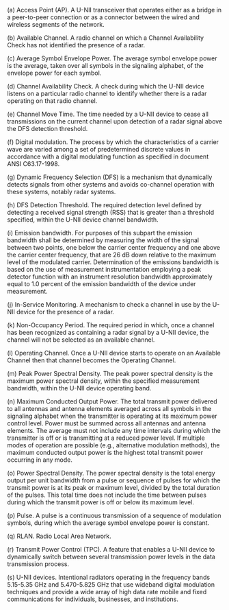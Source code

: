 (a) Access Point (AP). A U-NII transceiver that operates either as a bridge in a peer-to-peer connection or as a connector between the wired and wireless segments of the network.

(b) Available Channel. A radio channel on which a Channel Availability Check has not identified the presence of a radar.

(c) Average Symbol Envelope Power. The average symbol envelope power is the average, taken over all symbols in the signaling alphabet, of the envelope power for each symbol.

(d) Channel Availability Check. A check during which the U-NII device listens on a particular radio channel to identify whether there is a radar operating on that radio channel.

(e) Channel Move Time. The time needed by a U-NII device to cease all transmissions on the current channel upon detection of a radar signal above the DFS detection threshold.

(f) Digital modulation. The process by which the characteristics of a carrier wave are varied among a set of predetermined discrete values in accordance with a digital modulating function as specified in document ANSI C63.17-1998.

(g) Dynamic Frequency Selection (DFS) is a mechanism that dynamically detects signals from other systems and avoids co-channel operation with these systems, notably radar systems.

(h) DFS Detection Threshold. The required detection level defined by detecting a received signal strength (RSS) that is greater than a threshold specified, within the U-NII device channel bandwidth.

(i) Emission bandwidth. For purposes of this subpart the emission bandwidth shall be determined by measuring the width of the signal between two points, one below the carrier center frequency and one above the carrier center frequency, that are 26 dB down relative to the maximum level of the modulated carrier. Determination of the emissions bandwidth is based on the use of measurement instrumentation employing a peak detector function with an instrument resolution bandwidth approximately equal to 1.0 percent of the emission bandwidth of the device under measurement.

(j) In-Service Monitoring. A mechanism to check a channel in use by the U-NII device for the presence of a radar.

(k) Non-Occupancy Period. The required period in which, once a channel has been recognized as containing a radar signal by a U-NII device, the channel will not be selected as an available channel.

(l) Operating Channel. Once a U-NII device starts to operate on an Available Channel then that channel becomes the Operating Channel.

(m) Peak Power Spectral Density. The peak power spectral density is the maximum power spectral density, within the specified measurement bandwidth, within the U-NII device operating band.

(n) Maximum Conducted Output Power. The total transmit power delivered to all antennas and antenna elements averaged across all symbols in the signaling alphabet when the transmitter is operating at its maximum power control level. Power must be summed across all antennas and antenna elements. The average must not include any time intervals during which the transmitter is off or is transmitting at a reduced power level. If multiple modes of operation are possible (e.g., alternative modulation methods), the maximum conducted output power is the highest total transmit power occurring in any mode.

(o) Power Spectral Density. The power spectral density is the total energy output per unit bandwidth from a pulse or sequence of pulses for which the transmit power is at its peak or maximum level, divided by the total duration of the pulses. This total time does not include the time between pulses during which the transmit power is off or below its maximum level.

(p) Pulse. A pulse is a continuous transmission of a sequence of modulation symbols, during which the average symbol envelope power is constant.

(q) RLAN. Radio Local Area Network.

(r) Transmit Power Control (TPC). A feature that enables a U-NII device to dynamically switch between several transmission power levels in the data transmission process.

(s) U-NII devices. Intentional radiators operating in the frequency bands 5.15-5.35 GHz and 5.470-5.825 GHz that use wideband digital modulation techniques and provide a wide array of high data rate mobile and fixed communications for individuals, businesses, and institutions.

